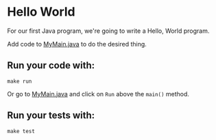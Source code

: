 # Hello World

For our first Java program, we're going to write a Hello, World program.

Add code to [MyMain.java](src/main/java/MyMain.java) to do the desired thing.

## Run your code with:
```shell script
make run
```
Or go to [MyMain.java](src/main/java/MyMain.java) and click on `Run` above the `main()` method.

## Run your tests with:
```shell script
make test
```
